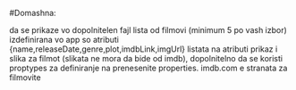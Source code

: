 #Domashna:

da se prikaze vo dopolnitelen fajl lista od filmovi (minimum 5 po vash izbor) izdefinirana vo app so atributi {name,releaseDate,genre,plot,imdbLink,imgUrl} listata na atributi prikaz i slika za filmot (slikata ne mora da bide od imdb), dopolnitelno da se koristi proptypes za definiranje na prenesenite properties. imdb.com e stranata za filmovite
